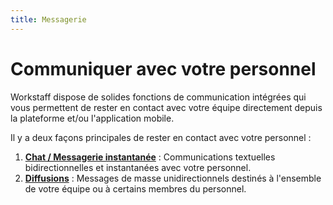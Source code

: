 ```yaml
---
title: Messagerie
---
```


# Communiquer avec votre personnel

Workstaff dispose de solides fonctions de communication intégrées qui vous permettent de rester en contact avec votre équipe directement depuis la plateforme et/ou l'application mobile.

Il y a deux façons principales de rester en contact avec votre personnel :

1. [**Chat / Messagerie instantanée**](./chat.md) : Communications textuelles bidirectionnelles et instantanées avec votre personnel.
2. [**Diffusions**](./broadcasts.md) : Messages de masse unidirectionnels destinés à l'ensemble de votre équipe ou à certains membres du personnel.
